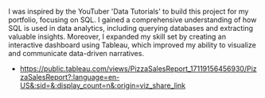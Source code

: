 I was inspired by the YouTuber 'Data Tutorials' to build this project for my portfolio, focusing on  SQL. I gained a comprehensive understanding of how SQL is used in data analytics, including querying databases and extracting valuable insights. Moreover, I expanded my skill set by creating an interactive dashboard using Tableau, which improved my ability to visualize and communicate data-driven narratives.

- https://public.tableau.com/views/PizzaSalesReport_17119156456930/PizzaSalesReport?:language=en-US&:sid=&:display_count=n&:origin=viz_share_link

